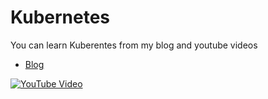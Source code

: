 # Kubernetes

You can learn Kuberentes from my blog and youtube videos
- [Blog](https://blogs.kaiwalyakoparkar.com/what-is-kubernetes)


[![YouTube Video](https://img.youtube.com/vi/x1UPjOz8BBw/0.jpg)](https://www.youtube.com/watch?v=x1UPjOz8BBw)

